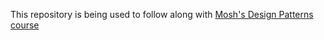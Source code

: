 This repository is being used to follow along with [Mosh's Design Patterns course](https://codewithmosh.com/p/design-patterns)